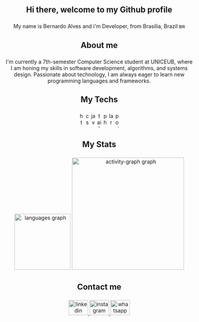 <h2 align="center">Hi there, welcome to my Github profile</h2>

###

<p align="center">My name is Bernardo Alves and i'm Developer, from Brasília, Brazil ʙʀ</p>

###

<h2 align="center">About me</h2>

###

<p align="center">I'm currently a 7th-semester Computer Science student at UNICEUB, where I am honing my skills in software development, algorithms, and systems design. Passionate about technology, I am always eager to learn new programming languages and frameworks.</p>

###

<h2 align="center">My Techs</h2>

###

<div align="center">
  <img src="https://cdn.simpleicons.org/html5/E34F26" height="40" alt="html5 logo" width="12"/>
  <img src="https://cdn.simpleicons.org/css3/1572B6" height="40" alt="css3 logo" width="12"/>
  <img src="https://skillicons.dev/icons?i=js" height="40" alt="javascript logo" width="12"/>
  <img src="https://cdn.simpleicons.org/tailwindcss/06B6D4" height="40" alt="tailwindcss logo" width="12"/>
  <img src="https://cdn.simpleicons.org/php/777BB4" height="40" alt="php logo" width="12"/>
  <img src="https://cdn.simpleicons.org/laravel/FF2D20" height="40" alt="laravel logo" width="12"/>
  <img src="https://cdn.simpleicons.org/postgresql/4169E1" height="40" alt="postgresql logo" width="12"/>
</div>

###

<h2 align="center">My Stats</h2>

###

<div align="center">
  <img src="https://github-readme-stats.vercel.app/api/top-langs?username=bernardo2801&locale=en&hide_title=false&layout=compact&card_width=320&langs_count=5&theme=algolia&hide_border=false&order=2" height="150" alt="languages graph"  />
  <img src="https://github-readme-activity-graph.vercel.app/graph?username=bernardo2801&radius=16&theme=github-dark&area=true&order=5&hide_border=true&hide_title=false" height="300" alt="activity-graph graph"  />
</div>

###

<h2 align="center">Contact me</h2>

###

<div align="center">
  <a href="https://www.linkedin.com/in/bernardoaraujoalves/" target="_blank">
    <img src="https://raw.githubusercontent.com/maurodesouza/profile-readme-generator/master/src/assets/icons/social/linkedin/default.svg" width="52" height="40" alt="linkedin logo"  />
  </a>
  <a href="https://www.instagram.com/bernardoaraujoalves_" target="_blank">
    <img src="https://raw.githubusercontent.com/maurodesouza/profile-readme-generator/master/src/assets/icons/social/instagram/default.svg" width="52" height="40" alt="instagram logo"  />
  </a>
  <a href="https://api.whatsapp.com/send/?phone=%2B5577999103979" target="_blank">
    <img src="https://raw.githubusercontent.com/maurodesouza/profile-readme-generator/master/src/assets/icons/social/whatsapp/default.svg" width="52" height="40" alt="whatsapp logo"  />
  </a>
</div>

###
